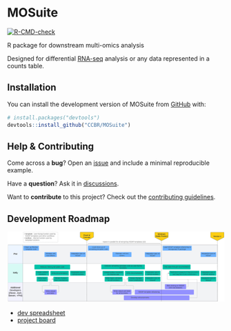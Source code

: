 
<!-- README.md is generated from README.Rmd. Please edit that file -->

# MOSuite

<!-- badges: start -->

[![R-CMD-check](https://github.com/CCBR/MOSuite/actions/workflows/R-CMD-check.yaml/badge.svg)](https://github.com/CCBR/MOSuite/actions/workflows/R-CMD-check.yaml)

<!-- badges: end -->

R package for downstream multi-omics analysis

Designed for differential [RNA-seq](https://github.com/CCBR/RENEE)
analysis or any data represented in a counts table.

## Installation

You can install the development version of MOSuite from
[GitHub](https://github.com/) with:

``` r
# install.packages("devtools")
devtools::install_github("CCBR/MOSuite")
```

<!--
## Example
&#10;TODO: This is a basic example which shows you how to solve a common problem:
&#10;
``` r
library(MOSuite)
## basic example code
```
-->

## Help & Contributing

Come across a **bug**? Open an
[issue](https://github.com/CCBR/MOSuite/issues) and include a minimal
reproducible example.

Have a **question**? Ask it in
[discussions](https://github.com/CCBR/MOSuite/discussions).

Want to **contribute** to this project? Check out the [contributing
guidelines](.github/CONTRIBUTING.md).

## Development Roadmap

![](./man/figures/development-plan.png)

- [dev
  spreadsheet](https://nih-my.sharepoint.com/:x:/g/personal/homanpj_nih_gov/ETvHXgnwxExEpcP57Jj9_EwBHBvZBqNuZ_c3eu51w-SlnA?e=PcXKU8)
- [project board](https://github.com/orgs/CCBR/projects/32)
